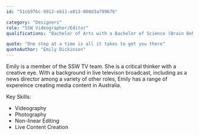 ```yaml
---
id: "51cb976c-9912-eb11-a813-000d3a799676"

category: "Designers"
role: "SSW Videographer/Editor"
qualifications: "Bachelor of Arts with a Bachelor of Science (Brain Behaviour and Psychology), Diploma in Screen and Media"

quote: "One step at a time is all it takes to get you there"
quoteAuthor: "Emily Dickinson"
---
```



Emily is a member of the SSW TV team. She is a critical thinker with a creative eye. With a background in live televison broadcast, including as a news director among a variety of other roles, Emily has a range of expereince creating media content in Australia.

Key Skills:
* Videography
* Photography
* Non-linear Editing
* Live Content Creation
